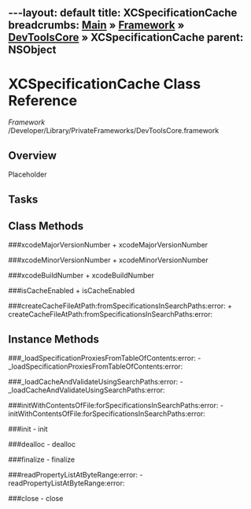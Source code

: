 ---layout: default
title: XCSpecificationCache
breadcrumbs: <a href="/index.html">Main</a> &raquo; <a href="/Frameworks.html">Framework</a> &raquo; <a href="/Frameworks/DevToolsCore.html">DevToolsCore</a> &raquo; XCSpecificationCache
parent: NSObject 
---
# XCSpecificationCache Class Reference

*Framework* /Developer/Library/PrivateFrameworks/DevToolsCore.framework

## Overview

Placeholder

## Tasks

## Class Methods

<a name="+xcodeMajorVersionNumber"></a>
###xcodeMajorVersionNumber
    + xcodeMajorVersionNumber

<a name="+xcodeMinorVersionNumber"></a>
###xcodeMinorVersionNumber
    + xcodeMinorVersionNumber

<a name="+xcodeBuildNumber"></a>
###xcodeBuildNumber
    + xcodeBuildNumber

<a name="+isCacheEnabled"></a>
###isCacheEnabled
    + isCacheEnabled

<a name="+createCacheFileAtPath:fromSpecificationsInSearchPaths:error:"></a>
###createCacheFileAtPath:fromSpecificationsInSearchPaths:error:
    + createCacheFileAtPath:fromSpecificationsInSearchPaths:error:

## Instance Methods

<a name="-_loadSpecificationProxiesFromTableOfContents:error:"></a>
###_loadSpecificationProxiesFromTableOfContents:error:
    - _loadSpecificationProxiesFromTableOfContents:error:

<a name="-_loadCacheAndValidateUsingSearchPaths:error:"></a>
###_loadCacheAndValidateUsingSearchPaths:error:
    - _loadCacheAndValidateUsingSearchPaths:error:

<a name="-initWithContentsOfFile:forSpecificationsInSearchPaths:error:"></a>
###initWithContentsOfFile:forSpecificationsInSearchPaths:error:
    - initWithContentsOfFile:forSpecificationsInSearchPaths:error:

<a name="-init"></a>
###init
    - init

<a name="-dealloc"></a>
###dealloc
    - dealloc

<a name="-finalize"></a>
###finalize
    - finalize

<a name="-readPropertyListAtByteRange:error:"></a>
###readPropertyListAtByteRange:error:
    - readPropertyListAtByteRange:error:

<a name="-close"></a>
###close
    - close

